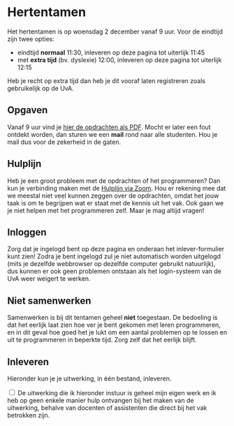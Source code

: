 # Hertentamen

Het hertentamen is op woensdag 2 december vanaf 9 uur. Voor de eindtijd zijn twee opties:

- eindtijd **normaal** 11:30, inleveren op deze pagina tot uiterlijk 11:45
- met **extra tijd** (bv. dyslexie) 12:00, inleveren op deze pagina tot uiterlijk 12:15

Heb je recht op extra tijd dan heb je dit vooraf laten registreren zoals gebruikelijk op de UvA.

## Opgaven

Vanaf 9 uur vind je [hier de opdrachten als PDF](Exam_retake_20202021_blok1_InleidingProgrammeren.pdf). Mocht er later een fout ontdekt worden, dan sturen we een **mail** rond naar alle studenten. Hou je mail dus voor de zekerheid in de gaten.

## Hulplijn

Heb je een groot probleem met de opdrachten of het programmeren? Dan kun je verbinding maken met de [Hulplijn via Zoom](https://uva-live.zoom.us/j/81927494235?pwd=Zjd4bU4yNnBNb2dGQjFJM0hiMzg2QT09). Hou er rekening mee dat we meestal niet veel kunnen zeggen over de opdrachten, omdat het jouw taak is om te begrijpen wat er staat met de kennis uit het vak. Ook gaan we je niet helpen met het programmeren zelf. Maar je mag altijd vragen!

## Inloggen

Zorg dat je ingelogd bent op deze pagina en onderaan het inlever-formulier kunt zien! Zodra je bent ingelogd zul je niet automatisch worden uitgelogd (mits je dezelfde webbrowser op dezelfde computer gebruikt natuurlijk), dus kunnen er ook geen problemen ontstaan als het login-systeem van de UvA weer weigert te werken.

## Niet samenwerken

Samenwerken is bij dit tentamen geheel **niet** toegestaan. De bedoeling is dat het eerlijk laat zien hoe ver je bent gekomen met leren programmeren, en in dit geval hoe goed het je lukt om een aantal problemen op te lossen en uit te programmeren in beperkte tijd. Zorg zelf dat het eerlijk blijft.

## Inleveren

Hieronder kun je je uitwerking, in één bestand, inleveren.

<label for="eerlijk"><input type="checkbox" name="form[eerlijk]" value="-1" id="eerlijk" required> De uitwerking die ik hieronder instuur is geheel mijn eigen werk en ik heb op geen enkele manier hulp ontvangen bij het maken van de uitwerking, behalve van docenten of assistenten die direct bij het vak betrokken zijn.</label>
